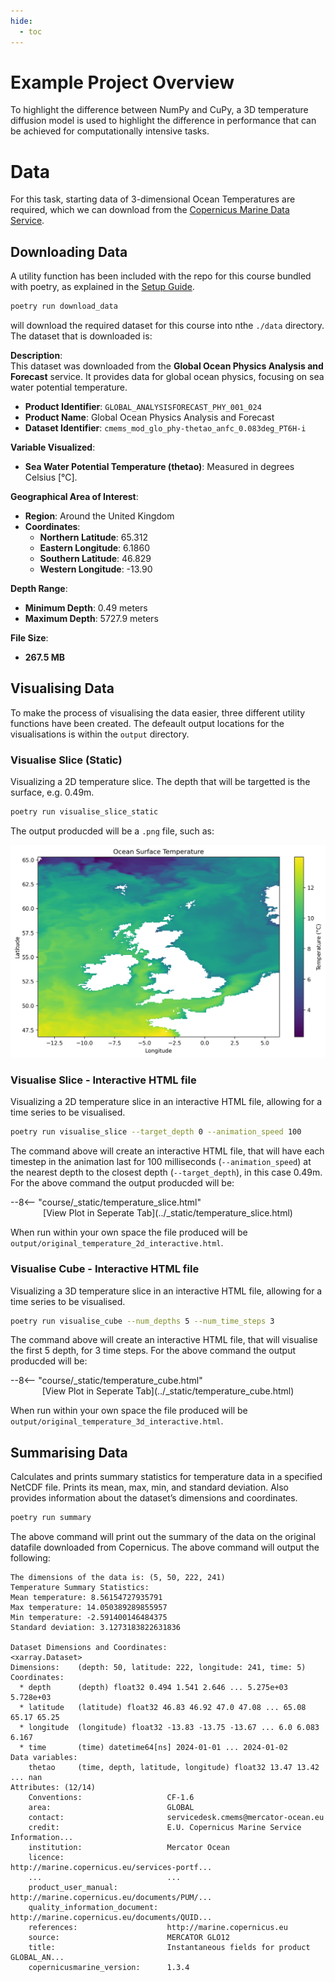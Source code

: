 ```yaml
---
hide:
  - toc
---
```


# Example Project Overview

To highlight the difference between NumPy and CuPy, a 3D temperature diffusion model is used to highlight the difference in performance that can be achieved for computationally intensive tasks. 

# Data 

For this task, starting data of 3-dimensional Ocean Temperatures are required, which we can download from the [Copernicus Marine Data Service](https://data.marine.copernicus.eu/product/GLOBAL_ANALYSISFORECAST_PHY_001_024/description). 

## Downloading Data 

A utility function has been included with the repo for this course bundled with poetry, as explained in the [Setup Guide](00_setup.md). 

``` bash 
poetry run download_data
```

will download the required dataset for this course into nthe `./data` directory. The dataset that is downloaded is: 

**Description**:  
This dataset was downloaded from the **Global Ocean Physics Analysis and Forecast** service. It provides data for global ocean physics, focusing on sea water potential temperature.

- **Product Identifier**: `GLOBAL_ANALYSISFORECAST_PHY_001_024`
- **Product Name**: Global Ocean Physics Analysis and Forecast
- **Dataset Identifier**: `cmems_mod_glo_phy-thetao_anfc_0.083deg_PT6H-i`

**Variable Visualized**:  
- **Sea Water Potential Temperature (thetao)**: Measured in degrees Celsius [°C].

**Geographical Area of Interest**:  
- **Region**: Around the United Kingdom
- **Coordinates**:
  - **Northern Latitude**: 65.312
  - **Eastern Longitude**: 6.1860
  - **Southern Latitude**: 46.829
  - **Western Longitude**: -13.90

**Depth Range**:  
- **Minimum Depth**: 0.49 meters  
- **Maximum Depth**: 5727.9 meters

**File Size**:  
- **267.5 MB**

## Visualising Data 

To make the process of visualising the data easier, three different utility functions have been created. The defeault output locations for the visualisations is within the `output` directory.

### Visualise Slice (Static) 

Visualizing a 2D temperature slice. The depth that will be targetted is the surface, e.g. 0.49m.

``` bash 
poetry run visualise_slice_static
```

The output producded will be a `.png` file, such as: 

![Temperature Slice](../_static/temperature_slice_static.png)


### Visualise Slice - Interactive HTML file

Visualizing a 2D temperature slice in an interactive HTML file, allowing for a time series to be visualised. 

``` bash 
poetry run visualise_slice --target_depth 0 --animation_speed 100
```

The command above will create an interactive HTML file, that will have each timestep in the animation last for 100 milliseconds (`--animation_speed`) at the nearest depth to the closest depth (`--target_depth`), in this case 0.49m. For the above command the output producded will be: 

<div class="responsive-container">
    --8<-- "course/_static/temperature_slice.html"
</div>

<center>[View Plot in Seperate Tab](../_static/temperature_slice.html)</center>

When run within your own space the file produced will be `output/original_temperature_2d_interactive.html`.

### Visualise Cube - Interactive HTML file

Visualizing a 3D temperature slice in an interactive HTML file, allowing for a time series to be visualised. 

``` bash 
poetry run visualise_cube --num_depths 5 --num_time_steps 3
```

The command above will create an interactive HTML file, that will visualise the first 5 depth, for 3 time steps. For the above command the output producded will be: 

<div class="responsive-container">
    --8<-- "course/_static/temperature_cube.html"
</div>

<center>[View Plot in Seperate Tab](../_static/temperature_cube.html)</center>

When run within your own space the file produced will be `output/original_temperature_3d_interactive.html`.

## Summarising Data 

Calculates and prints summary statistics for temperature data in a specified NetCDF file. Prints its mean, max, min, and standard deviation. Also provides information about the dataset’s dimensions and coordinates.

``` bash 
poetry run summary
```


The above command will print out the summary of the data on the original datafile downloaded from Copernicus. The above command will output the following: 

``` plaintext 
The dimensions of the data is: (5, 50, 222, 241)
Temperature Summary Statistics:
Mean temperature: 8.56154727935791
Max temperature: 14.050389289855957
Min temperature: -2.591400146484375
Standard deviation: 3.1273183822631836

Dataset Dimensions and Coordinates:
<xarray.Dataset>
Dimensions:    (depth: 50, latitude: 222, longitude: 241, time: 5)
Coordinates:
  * depth      (depth) float32 0.494 1.541 2.646 ... 5.275e+03 5.728e+03
  * latitude   (latitude) float32 46.83 46.92 47.0 47.08 ... 65.08 65.17 65.25
  * longitude  (longitude) float32 -13.83 -13.75 -13.67 ... 6.0 6.083 6.167
  * time       (time) datetime64[ns] 2024-01-01 ... 2024-01-02
Data variables:
    thetao     (time, depth, latitude, longitude) float32 13.47 13.42 ... nan
Attributes: (12/14)
    Conventions:                   CF-1.6
    area:                          GLOBAL
    contact:                       servicedesk.cmems@mercator-ocean.eu
    credit:                        E.U. Copernicus Marine Service Information...
    institution:                   Mercator Ocean
    licence:                       http://marine.copernicus.eu/services-portf...
    ...                            ...
    product_user_manual:           http://marine.copernicus.eu/documents/PUM/...
    quality_information_document:  http://marine.copernicus.eu/documents/QUID...
    references:                    http://marine.copernicus.eu
    source:                        MERCATOR GLO12
    title:                         Instantaneous fields for product GLOBAL_AN...
    copernicusmarine_version:      1.3.4
```


